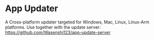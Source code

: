 # App Updater
A Cross-platform updater targeted for Windows, Mac, Linux, Linux-Arm platforms. Use together with the update server: https://github.com/Wasenshi123/app-update-server
